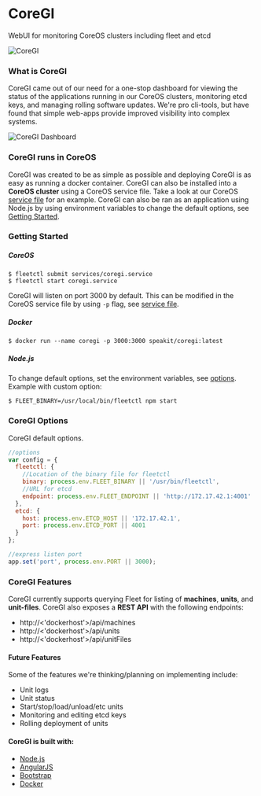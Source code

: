 CoreGI
=========

WebUI for monitoring CoreOS clusters including fleet and etcd

![CoreGI](https://raw.githubusercontent.com/astilabs/CoreGI/master/site/img/coregi_logo.png)

### What is CoreGI

CoreGI came out of our need for a one-stop dashboard for viewing the status of the applications running in our CoreOS clusters, monitoring etcd keys, and managing rolling software updates. We're pro cli-tools, but have found that simple web-apps provide improved visibility into complex systems.

![CoreGI Dashboard](https://raw.githubusercontent.com/astilabs/CoreGI/master/docs/images/coregi-units.png)

### CoreGI runs in CoreOS

CoreGI was created to be as simple as possible and deploying CoreGI is as easy as running a docker container. CoreGI can also be installed into a __CoreOS cluster__ using a CoreOS service file. Take a look at our CoreOS [service file][coregi_service] for an example. CoreGI can also be ran as an application using Node.js by using environment variables to change the default options, see [Getting Started](#getting-started).

### Getting Started

##### CoreOS

```
$ fleetctl submit services/coregi.service
$ fleetctl start coregi.service
```

CoreGI will listen on port 3000 by default.
This can be modified in the CoreOS service file by using `-p` flag, see [service file][coregi_service].

##### Docker

```
$ docker run --name coregi -p 3000:3000 speakit/coregi:latest
```

##### Node.js

To change default options, set the environment variables, see [options](#coregi-options).
Example with custom option:

```
$ FLEET_BINARY=/usr/local/bin/fleetctl npm start
```

### CoreGI Options

CoreGI default options.

```javascript
//options
var config = {
  fleetctl: {
    //Location of the binary file for fleetctl
    binary: process.env.FLEET_BINARY || '/usr/bin/fleetctl',
    //URL for etcd
    endpoint: process.env.FLEET_ENDPOINT || 'http://172.17.42.1:4001'
  },
  etcd: {
    host: process.env.ETCD_HOST || '172.17.42.1',
    port: process.env.ETCD_PORT || 4001
  }
};

//express listen port
app.set('port', process.env.PORT || 3000);
```

### CoreGI Features

CoreGI currently supports querying Fleet for listing of __machines__, __units__, and __unit-files__.
CoreGI also exposes a __REST API__ with the following endpoints:

* http://<'dockerhost'>/api/machines
* http://<'dockerhost'>/api/units
* http://<'dockerhost'>/api/unitFiles

#### Future Features

Some of the features we're thinking/planning on implementing include:

* Unit logs
* Unit status
* Start/stop/load/unload/etc units
* Monitoring and editing etcd keys
* Rolling deployment of units


#### CoreGI is built with:

* [Node.js](http://nodejs.org/)
* [AngularJS](https://angularjs.org/)
* [Bootstrap](http://getbootstrap.com/)
* [Docker](https://www.docker.com/)



[coregi_service]: https://github.com/astilabs/CoreGI/blob/master/services/coregi.service
